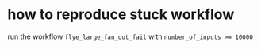 # how to reproduce stuck workflow

run the workflow `flye_large_fan_out_fail` with `number_of_inputs >= 10000`
